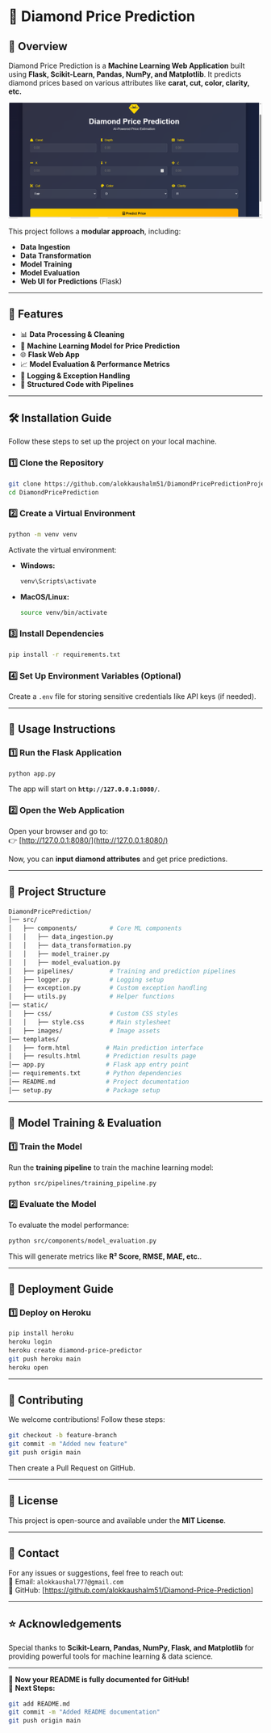 # 💎 Diamond Price Prediction

## 📖 Overview
Diamond Price Prediction is a **Machine Learning Web Application** built using **Flask, Scikit-Learn, Pandas, NumPy, and Matplotlib**. It predicts diamond prices based on various attributes like **carat, cut, color, clarity, etc.**

![image](https://github.com/alokkaushalm51/Diamond-Price-Prediction/blob/main/static/images/Screenshot%20(39).png)

This project follows a **modular approach**, including:
- **Data Ingestion**
- **Data Transformation**
- **Model Training**
- **Model Evaluation**
- **Web UI for Predictions** (Flask)

---

## 🚀 Features
- 📊 **Data Processing & Cleaning**
- 🤖 **Machine Learning Model for Price Prediction**
- 🌐 **Flask Web App**
- 📈 **Model Evaluation & Performance Metrics**
- 📝 **Logging & Exception Handling**
- 📂 **Structured Code with Pipelines**

---

## 🛠️ Installation Guide
Follow these steps to set up the project on your local machine.

### **1️⃣ Clone the Repository**
```bash
git clone https://github.com/alokkaushalm51/DiamondPricePredictionProject
cd DiamondPricePrediction
```

### **2️⃣ Create a Virtual Environment**
```bash
python -m venv venv
```

Activate the virtual environment:
- **Windows:**  
  ```bash
  venv\Scripts\activate
  ```
- **MacOS/Linux:**  
  ```bash
  source venv/bin/activate
  ```

### **3️⃣ Install Dependencies**
```bash
pip install -r requirements.txt
```

### **4️⃣ Set Up Environment Variables (Optional)**
Create a `.env` file for storing sensitive credentials like API keys (if needed).

---

## 📌 Usage Instructions

### **1️⃣ Run the Flask Application**
```bash
python app.py
```
The app will start on **`http://127.0.0.1:8080/`**.

### **2️⃣ Open the Web Application**
Open your browser and go to:  
👉 [http://127.0.0.1:8080/](http://127.0.0.1:8080/)  

Now, you can **input diamond attributes** and get price predictions.

---

## 📂 Project Structure
```bash
DiamondPricePrediction/
│── src/
│   ├── components/         # Core ML components
│   │   ├── data_ingestion.py
│   │   ├── data_transformation.py
│   │   ├── model_trainer.py
│   │   ├── model_evaluation.py
│   ├── pipelines/          # Training and prediction pipelines
│   ├── logger.py           # Logging setup
│   ├── exception.py        # Custom exception handling
│   ├── utils.py            # Helper functions
│── static/
│   ├── css/                # Custom CSS styles
│   │   ├── style.css       # Main stylesheet
│   ├── images/             # Image assets
│── templates/
│   ├── form.html          # Main prediction interface
│   ├── results.html       # Prediction results page
│── app.py                 # Flask app entry point
│── requirements.txt       # Python dependencies
│── README.md              # Project documentation
│── setup.py               # Package setup
```

---

## 🤖 Model Training & Evaluation
### **1️⃣ Train the Model**
Run the **training pipeline** to train the machine learning model:
```bash
python src/pipelines/training_pipeline.py
```

### **2️⃣ Evaluate the Model**
To evaluate the model performance:
```bash
python src/components/model_evaluation.py
```
This will generate metrics like **R² Score, RMSE, MAE, etc.**.

---

## 🚀 Deployment Guide
### **1️⃣ Deploy on Heroku**
```bash
pip install heroku
heroku login
heroku create diamond-price-predictor
git push heroku main
heroku open
```

---

## 🎯 Contributing
We welcome contributions! Follow these steps:
```bash
git checkout -b feature-branch
git commit -m "Added new feature"
git push origin main
```
Then create a Pull Request on GitHub.

---

## 📜 License
This project is open-source and available under the **MIT License**.

---

## 📧 Contact
For any issues or suggestions, feel free to reach out:  
📧 Email: `alokkaushal777@gmail.com`  
🔗 GitHub: [https://github.com/alokkaushalm51/Diamond-Price-Prediction]

---

## ⭐ Acknowledgements
Special thanks to **Scikit-Learn, Pandas, NumPy, Flask, and Matplotlib** for providing powerful tools for machine learning & data science.

---

🚀 **Now your README is fully documented for GitHub!**  
📌 **Next Steps:**
```bash
git add README.md
git commit -m "Added README documentation"
git push origin main
```
```

